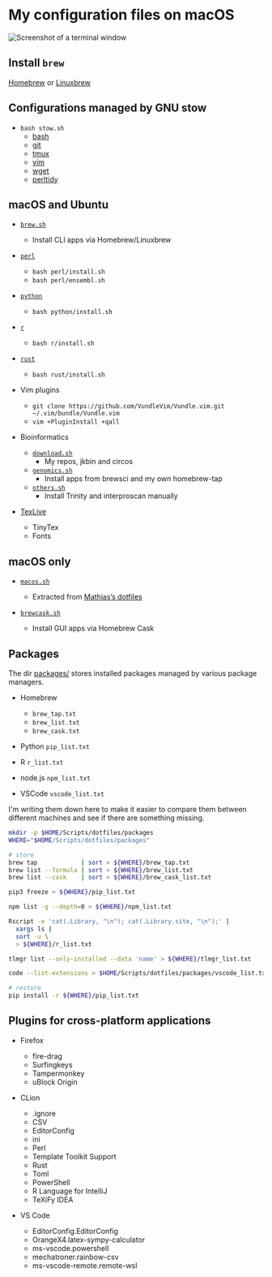 # My configuration files on macOS

![Screenshot of a terminal window](images/screen.png)

## Install `brew`

[Homebrew](https://brew.sh/) or [Linuxbrew](https://docs.brew.sh/Homebrew-on-Linux)

## Configurations managed by GNU stow

* `bash stow.sh`
  * [bash](stow-bash/)
  * [git](stow-git/)
  * [tmux](stow-tmux/)
  * [vim](stow-vim/)
  * [wget](stow-wget/)
  * [perltidy](stow-perltidy/)

## macOS and Ubuntu

* [`brew.sh`](brew.sh)
  * Install CLI apps via Homebrew/Linuxbrew

* [`perl`](perl/)
  * `bash perl/install.sh`
  * `bash perl/ensembl.sh`

* [`python`](python/)
  * `bash python/install.sh`

* [`r`](r/)
  * `bash r/install.sh`

* [`rust`](rust/)
  * `bash rust/install.sh`

* Vim plugins
  * `git clone https://github.com/VundleVim/Vundle.vim.git ~/.vim/bundle/Vundle.vim`
  * `vim +PluginInstall +qall`

* Bioinformatics
  * [`download.sh`](download.sh)
    * My repos, jkbin and circos
  * [`genomics.sh`](genomics.sh)
    * Install apps from brewsci and my own homebrew-tap
  * [`others.sh`](others.sh)
    * Install Trinity and interproscan manually

* [TexLive](tex/texlive.md)
  * TinyTex
  * Fonts

## macOS only

* [`macos.sh`](macos.sh)
  * Extracted from
    [Mathias’s dotfiles](https://github.com/mathiasbynens/dotfiles/blob/master/.macos)

* [`brewcask.sh`](brewcask.sh)
  * Install GUI apps via Homebrew Cask

## Packages

The dir [packages/](packages/) stores installed packages managed by various package managers.

* Homebrew
    * `brew_tap.txt`
    * `brew_list.txt`
    * `brew_cask.txt`

* Python `pip_list.txt`

* R `r_list.txt`

* node.js `npm_list.txt`

* VSCode `vscode_list.txt`

I'm writing them down here to make it easier to compare them between different machines and see if there are something missing.

```bash
mkdir -p $HOME/Scripts/dotfiles/packages
WHERE="$HOME/Scripts/dotfiles/packages"

# store
brew tap            | sort > ${WHERE}/brew_tap.txt
brew list --formula | sort > ${WHERE}/brew_list.txt
brew list --cask    | sort > ${WHERE}/brew_cask_list.txt

pip3 freeze > ${WHERE}/pip_list.txt

npm list -g --depth=0 > ${WHERE}/npm_list.txt

Rscript -e 'cat(.Library, "\n"); cat(.Library.site, "\n");' |
  xargs ls |
  sort -u \
  > ${WHERE}/r_list.txt

tlmgr list --only-installed --data 'name' > ${WHERE}/tlmgr_list.txt

code --list-extensions > $HOME/Scripts/dotfiles/packages/vscode_list.txt

# restore
pip install -r ${WHERE}/pip_list.txt

```

## Plugins for cross-platform applications

* Firefox
  * fire-drag
  * Surfingkeys
  * Tampermonkey
  * uBlock Origin

* CLion
  * .ignore
  * CSV
  * EditorConfig
  * ini
  * Perl
  * Template Toolkit Support
  * Rust
  * Toml
  * PowerShell
  * R Language for IntelliJ
  * TeXiFy IDEA

* VS Code
    * EditorConfig.EditorConfig
    * OrangeX4.latex-sympy-calculator
    * ms-vscode.powershell
    * mechatroner.rainbow-csv
    * ms-vscode-remote.remote-wsl
